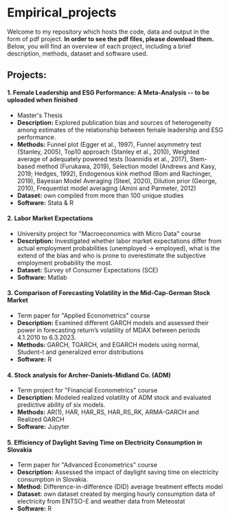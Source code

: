 # Empirical_projects
Welcome to my repository which hosts the code, data and output in the form of pdf project. **In order to see the pdf files, please download them.** Below, you will find an overview of each project, including a brief description, methods, dataset and software used.

## Projects:

#### 1. Female Leadership and ESG Performance: A Meta-Analysis -- to be uploaded when finished

  * Master's Thesis
  * **Description:** Explored publication bias and sources of heterogeneity among estimates of the relationship between female leadership and ESG performance.
  * **Methods:** Funnel plot (Egger et al., 1997), Funnel asymmetry test (Stanley, 2005), Top10 approach (Stanley et al., 2010), Weighted average of adequately powered tests (Ioannidis et al., 2017), Stem-based method (Furukawa, 2019), Selection model (Andrews and Kasy, 2019; Hedges, 1992), Endogenous kink method (Bom and Rachinger, 2019), Bayesian Model Averaging (Steel, 2020), Dilution prior (George, 2010), Frequentist model averaging (Amini and Parmeter, 2012)
  * **Dataset:** own compiled from more than 100 unique studies
  * **Software:** Stata & R
   
#### 2. Labor Market Expectations
   * University project for "Macroeconomics with Micro Data" course
   * **Description:** Investigated whether labor market expectations differ from actual employment probabilities (unemployed -> employed), what is the extend of the bias and who is                      prone to overestimate the subjective employment probability the most.
   * **Dataset:** Survey of Consumer Expectations (SCE)
   * **Software:** Matlab

#### 3. Comparison of Forecasting Volatility in the Mid-Cap-German Stock Market
   * Term paper for "Applied Econometrics" course
   * **Description:** Examined different GARCH models and assessed their power in forecasting return’s volatility of MDAX between periods 4.1.2010 to 6.3.2023. 
   * **Methods:** GARCH, TGARCH, and EGARCH models using normal, Student-t and generalized error distributions
   * **Software:** R

#### 4. Stock analysis for Archer-Daniels-Midland Co. (ADM)
   * Term project for "Financial Econometrics" course
   * **Description:** Modeled realized volatility of ADM stock and evaluated predictive ability of six models.
   * **Methods:** AR(1), HAR, HAR_RS, HAR_RS_RK, ARMA-GARCH and Realized GARCH
   * **Software:** Jupyter 
   
#### 5. Efficiency of Daylight Saving Time on Electricity Consumption in Slovakia
   * Term paper for "Advanced Econometrics" course
   * **Description:** Assessed the impact of daylight saving time on electricity consumption in Slovakia.
   * **Method:** Difference-in-difference (DID) average treatment effects model
   * **Dataset:**  own dataset created by merging hourly consumption data of electricity from ENTSO-E and weather data from Meteostat
   * **Software:** R
